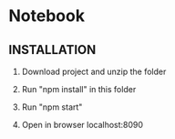 # Notebook

INSTALLATION
------------------

1. Download project and unzip the folder 

2. Run "npm install" in this folder

3. Run "npm start"

4. Open in browser localhost:8090